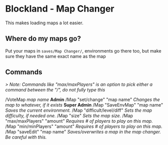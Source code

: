 # Blockland - Map Changer
This makes loading maps a lot easier.
 
## Where do my maps go?
Put your maps in `saves/Map Changer/`, environments go there too, but make sure they have the same exact name as the map
 
## Commands
*> Note: Commands like "max/maxPlayers" is an option to pick either a command between the "/", do not fully type this*
 
/VoteMap *map name*
**Admin**
/Map "set/change" "map name" *Changes the map to whatever, if it exists*
**Super Admin**
/Map "SaveEnvMap" "map name" *Saves the current environment.*
/Map "difficult/level/diff" *Sets the map difficulty, if needed one.*
/Map "size" *Sets the map size.*
/Map "max/maxPlayers" "amount" *Requires # of players to play on this map.*
/Map "min/minPlayers" "amount" *Requires # of players to play on this map.*
/Map "saveEdit" "map name" *Saves/overwrites a map in the map changer. Be careful with this.*
